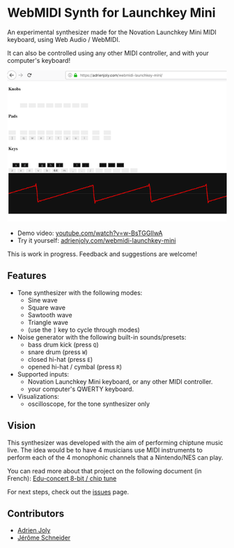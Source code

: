# WebMIDI Synth for Launchkey Mini

An experimental synthesizer made for the Novation Launchkey Mini MIDI keyboard, using Web Audio / WebMIDI.

It can also be controlled using any other MIDI controller, and with your computer's keyboard!

![webmidi synth screenshot with oscilloscope](./docs/screenshot-640px.png)

- Demo video: [youtube.com/watch?v=w-BsTGGIlwA](https://www.youtube.com/watch?v=w-BsTGGIlwA)
- Try it yourself: [adrienjoly.com/webmidi-launchkey-mini](https://adrienjoly.com/webmidi-launchkey-mini)

This is work in progress. Feedback and suggestions are welcome!

## Features

- Tone synthesizer with the following modes:
  - Sine wave
  - Square wave
  - Sawtooth wave
  - Triangle wave
  - (use the `]` key to cycle through modes)
- Noise generator with the following built-in sounds/presets:
  - bass drum kick (press `Q`)
  - snare drum (press `W`)
  - closed hi-hat (press `E`)
  - opened hi-hat / cymbal (press `R`)
- Supported inputs:
  - Novation Launchkey Mini keyboard, or any other MIDI controller.
  - your computer's QWERTY keyboard.
- Visualizations:
  - oscilloscope, for the tone synthesizer only

## Vision

This synthesizer was developed with the aim of performing chiptune music live. The idea would be to have 4 musicians use MIDI instruments to perform each of the 4 monophonic channels that a Nintendo/NES can play.

You can read more about that project on the following document (in French): [Edu-concert 8-bit / chip tune](https://hackmd.io/nszFj8pcTAynVP04-GUePw)

For next steps, check out the [issues](https://github.com/adrienjoly/webmidi-launchkey-mini/issues) page.

## Contributors

- [Adrien Joly](https://github.com/adrienjoly)
- [Jérôme Schneider](https://github.com/netgusto)

